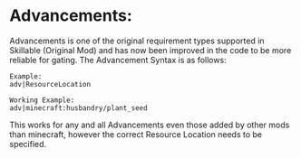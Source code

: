 # Advancements:
Advancements is one of the original requirement types supported in Skillable (Original Mod) and has now been improved in the code to be more reliable for gating. The Advancement Syntax is as follows:
```
Example:
adv|ResourceLocation

Working Example:
adv|minecraft:husbandry/plant_seed
```

This works for any and all Advancements even those added by other mods than minecraft, however the correct Resource Location needs to be specified.